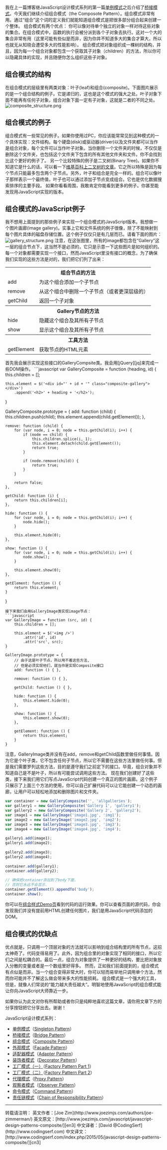 我在上一篇博客继JavaScript设计模式系列的第一篇[单例模式][cn1]之后介绍了[桥接模式][cn2]。今天我们继续介绍组合模式（the Composote Pattern）。组合模式非常有用。通过“组合”这个词的定义我们就能知道组合模式是把很多部分组合起来创建一个整体。
组合模式有两个优点：
你可以像对待单个独立的对象一样对待这些对象的集合。在组合模式中，函数的执行会被分派到各个子对象去执行。这对一个大的集合非常有用（这里可能有些似是而非，因为你并不知道多大的集合才算大，所以也就无从知晓会遭受多大的性能影响）。
组合模式把对象组织成一棵树的结构，并且，因为每一个组合对象都包含一个获取其子对象（children）的方法，所以你可以隐藏具体的实现，并且随便你怎么组织这些子对象。

## 组合模式的结构
在组合模式的层级里有两类对象：叶子(leaf)和组合(composite)。下面图片展示的是一个组合结构的例子。它是递归的，这也是这个模式的强大之处。叶子对象下面不能再有任何子对象，组合对象下面一定有子对象，这就是二者的不同之处。
![composite_structure.png][composite_structure]

## 组合模式的例子
组合模式有一些常见的例子。如果你使用过PC，你应该能常常见到这种模式的一个具体实现：文件结构。每个硬盘(disk)或驱动器(driver)以及文件夹都可以当作是组合对象，每个文件可以当作叶子对象。当你删除一个文件夹的时候，不仅仅是删除这个文件夹，也包括这个文件夹下包含的所有其他文件夹和文件。你不会找到比这个更好的例子了。
另一个比较特殊的例子是二叉树(Binary Tree)。如果你不知道它是什么的话，可以看一下[维基百科上二叉树的文章](http://en.wikipedia.org/wiki/Binary_search_tree)。它之所以特殊是因为每个节点只能最多包含两个子节点。另外，叶子和组合是完全一样的。组合可以像叶子那样表示一个最终值，叶子也可以通过添加子节点变成组合。它也是优化数据搜索排序的主要手段。
如果你看看周围，我敢肯定你能看到更多的例子。你甚至能发现用JavaScript实现的版本。

## 组合模式的JavaScript例子
我不想用上面提到的那些例子来实现一个组合模式的JavaScript版本。我想做一个图片画廊(image gallery)。实事上它和文件系统的例子很像，除了不能映射到每个图片具体的磁盘存储位置。这个例子仅仅只是有几层而已。请看下面的图片：
![gallery_structure.png][gallery_structure]
注意，在这张图里，所有的image都包含在“Gallery”这一层的组合节点下，这当然不是必须的，它只是示意一下这些图片是如何组织的。
每一个对象都需要实现一个接口，然而JavaScript里没有接口的概念，为了确保我们实现的这些方法是对的，我们把它们列了出来：

<table>
    <tr><th colspan="2">组合节点的方法</th></tr>
    <tr><td>add</td><td>为这个组合添加一个子节点</td></tr>
    <tr><td>remove</td><td>从这个组合中删除一个子节点（或者更深层级的）</td></tr>
    <tr><td>getChild</td><td>返回一个子对象</td></tr>
    <tr><th colspan="2">Gallery节点的方法</th></tr>
    <tr><td>hide</td><td>隐藏这个组合及其所有子节点</td></tr>
    <tr><td>show</td><td>显示这个组合及其所有子节点</td></tr>
    <tr><th colspan="2">工具方法</th></tr>
    <tr><td>getElement</td><td>获取节点的HTML元素</td></tr>
</table>
首先我会展示实现这些接口的GalleryCompsite类。我会用[jQuery][jq]来完成一些DOM操作。
```javascript
var GalleryComposite = function (heading, id) {
    this.children = [];
     
    this.element = $('<div id="' + id + '" class="composite-gallery"></div>')
        .append('<h2>' + heading + '</h2>');
}
 
GalleryComposite.prototype = {
    add: function (child) {
        this.children.push(child);
        this.element.append(child.getElement());
    },
     
    remove: function (child) {    
        for (var node, i = 0; node = this.getChild(i); i++) {
            if (node == child) {
                this.children.splice(i, 1);
                this.element.detach(child.getElement());
                return true;
            }
             
            if (node.remove(child)) {
                return true;
            }
        }
         
        return false;
    },
     
    getChild: function (i) {
        return this.children[i];
    },
     
    hide: function () {
        for (var node, i = 0; node = this.getChild(i); i++) {
            node.hide();
        }
         
        this.element.hide(0);
    },
     
    show: function () {    
        for (var node, i = 0; node = this.getChild(i); i++) {
            node.show();
        }
         
        this.element.show(0);
    },
     
    getElement: function () {
        return this.element;
    }
}
```
接下来我们会用GalleryImage类实现image节点：
```javascript
var GalleryImage = function (src, id) {
    this.children = [];
     
    this.element = $('<img />')
        .attr('id', id)
        .attr('src', src);
}
 
GalleryImage.prototype = {
    // 由于这是叶子节点，所以用不着这些方法,
    // 但是必须实现他们，就当作是实现Composite接口
    add: function () { },
     
    remove: function () { },
     
    getChild: function () { },
     
    hide: function () {
        this.element.hide(0);
    },
     
    show: function () {    
        this.element.show(0);
    },
     
    getElement: function () {
        return this.element;
    }
}
```
注意，GalleryImage类并没有在add，remove和getChild函数里做任何事情。因为它是个叶子类，它不包含任何子节点，所以它不需要在这些方法里做任何事。但是我们需要罗列这些方法，目的是遵守我们之前定下的接口。毕竟，组合对象并不知道自己是不是叶子，所以有可能尝试调用这些方法。
现在我们创建好了这些类，接下来我们用它们写点JavaScript代码创建一个真正的图片画廊。这个例子只展示了上面三个方法的使用，你可以自己扩展代码可以让它能创建一个动态的画廊，让用户可以轻松地添加和删除图片和文件夹。
```javascript
var container = new GalleryComposite('', 'allgalleries');
var gallery1 = new GalleryComposite('Gallery 1', 'gallery1');
var gallery2 = new GalleryComposite('Gallery 2', 'gallery2');
var image1 = new GalleryImage('image1.jpg', 'img1');
var image2 = new GalleryImage('image2.jpg', 'img2');
var image3 = new GalleryImage('image3.jpg', 'img3');
var image4 = new GalleryImage('image4.jpg', 'img4');
 
gallery1.add(image1);
gallery1.add(image2);
 
gallery2.add(image3);
gallery2.add(image4);
 
container.add(gallery1);
container.add(gallery2);
 
// 确保把container添加到了body下面，
// 否则它永远不会显示.
container.getElement().appendTo('body');
container.show();
```
你可以在[组合样式Demo页](http://www.joezimjs.com/composite-pattern-demo-page/)看到代码的运行效果。你可以查看页面的源代码，你会发现我们并没有提前用HTML创建任何图片，我们是用JavaScript代码添加的DOM。

## 组合模式的优缺点
优点就是，只调用一个顶层对象的方法就可以影响到组合结构里的所有节点，这招太神奇了。代码变得易用了。此外，因为组合里的对象实现了相同的接口，所以它们之间是松耦合的。最后一点，组合为对象提供了一种更好的结构，要比把对象放入分散的变量或者是一个数组里好得多。
然而，正如我们前面提到的，组合模式有点似是而非。当一个组合变得非常大时，你可以轻而易举地只调用单个方法，然而你可能并不了解这么做会带来多大的性能损耗。
组合模式是一个强大的工具，但是，就像人们常说的“能力越大责任越大”。明智地使用JavaScript的组合模式能让你向JavaScript大师靠近一步。

如果你认为此文对你有所帮助或者你只是纯粹地喜欢这篇文章，请你用文章下方的分享按钮把它分享出去。谢谢！


[composite_structure]: http://www.codingserf.com/wp-content/uploads/2015/05/composite_structure.png
[gallery_structure]: http://www.codingserf.com/wp-content/uploads/2015/05/gallery_structure.png
JavaScript设计模式系列：
- [单例模式][cn1]（[Singleton Pattern][en1]）
- [桥接模式][cn2]（[Bridge Pattern][en2]）
- [组合模式][cn3]（[Composite Pattern][en3]）
- [外观模式][cn4]（[Facade Pattern][en4]）
- [适配器模式][cn5]（[Adapter Pattern][en5]）
- [装饰者模式][cn6]（[Decorator Pattern][en6]）
- [工厂模式（一）][cn7]（[Factory Pattern Part 1][en7]）
- [工厂模式（二）][cn8]（[Factory Pattern Part 2][en8]）
- [代理模式][cn9]（[Proxy Pattern][en9]）
- [观察者模式][cn10]（[Observer Pattern][en10]）
- [命令模式][cn11]（[Command Pattern][en11]）
- [责任链模式][cn12]（[Chain of Responsibility Pattern][en12]）


<hr/>
转载请注明：
英文作者：[Joe Zim](http://www.joezimjs.com/authors/joe-zimmerman/)
英文原文：[http://www.joezimjs.com/javascript/javascript-design-patterns-composite/][en3]
中文译者：[David @CodingSerf](http://www.codingserf.com)
中文译文：[http://www.codingserf.com/index.php/2015/05/javascript-design-patterns-composite/][cn3]

[cn1]: http://www.codingserf.com/index.php/2015/05/javascript-design-patterns-singleton/
[cn2]: http://www.codingserf.com/index.php/2015/05/javascript-design-patterns-bridge/
[cn3]: http://www.codingserf.com/index.php/2015/05/javascript-design-patterns-composite/
[cn4]: http://www.codingserf.com/index.php/2015/05/javascript-design-patterns-facade/
[cn5]: http://www.codingserf.com/index.php/2015/05/javascript-design-patterns-adapter/
[cn6]: http://www.codingserf.com/index.php/2015/05/javascript-design-patterns-decorator/
[cn7]: http://www.codingserf.com/index.php/2015/05/javascript-design-patterns-factory-part-1/
[cn8]: http://www.codingserf.com/index.php/2015/05/javascript-design-patterns-factory-part-2/
[cn9]: http://www.codingserf.com/index.php/2015/05/javascript-design-patterns-proxy/
[cn10]: http://www.codingserf.com/index.php/2015/05/javascript-design-patterns-observer/
[cn11]: http://www.codingserf.com/index.php/2015/05/javascript-design-patterns-command/
[cn12]: http://www.codingserf.com/index.php/2015/05/javascript-design-patterns-chain-of-responsibility/

[en1]: http://www.joezimjs.com/javascript/javascript-design-patterns-singleton/
[en2]: http://www.joezimjs.com/javascript/javascript-design-patterns-bridge/
[en3]: http://www.joezimjs.com/javascript/javascript-design-patterns-composite/
[en4]: http://www.joezimjs.com/javascript/javascript-design-patterns-facade/
[en5]: http://www.joezimjs.com/javascript/javascript-design-patterns-adapter/
[en6]: http://www.joezimjs.com/javascript/javascript-design-patterns-decorator/
[en7]: http://www.joezimjs.com/javascript/javascript-design-patterns-factory/
[en8]: http://www.joezimjs.com/javascript/javascript-design-patterns-factory-part-2/
[en9]: http://www.joezimjs.com/javascript/javascript-design-patterns-proxy/
[en10]: http://www.joezimjs.com/javascript/javascript-design-patterns-observer/
[en11]: http://www.joezimjs.com/javascript/javascript-design-patterns-command/
[en12]: http://www.joezimjs.com/javascript/javascript-design-patterns-chain-of-responsibility/
[jq]: http://jquery.com/







